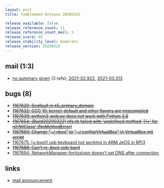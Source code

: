 ```yaml
---
layout: post
title: Tumbleweed Release 20200325

release_available: false
release_reference_count: 11
release_reference_count_mail: 3
release_score: 85
release_stability_level: moderate
release_version: 20200325
---
```


## mail (1:3)

- [no summary given](https://lists.opensuse.org/archives/list/factory@lists.opensuse.org/thread/LWA36D3ZLXX5UTG2LNUGDIIKESXD7EQR) (3 refs); [2021-02.922](https://lists.opensuse.org/archives/list/factory@lists.opensuse.org/thread/LWA36D3ZLXX5UTG2LNUGDIIKESXD7EQR), [2021-03.313](https://lists.opensuse.org/archives/list/factory@lists.opensuse.org/thread/LWA36D3ZLXX5UTG2LNUGDIIKESXD7EQR)

## bugs (8)

<!--more-->

- ~~[1167620: Segfault in k5_primary_domain](https://bugzilla.opensuse.org/show_bug.cgi?id=1167620)~~
- ~~[1167632: GCC 10: kernel-default and other flavors are miscompiled](https://bugzilla.opensuse.org/show_bug.cgi?id=1167632)~~
- ~~[1167639: python3-web.py does not work with Python 3.8](https://bugzilla.opensuse.org/show_bug.cgi?id=1167639)~~
- ~~[1167654: \[Build20200322\] nfs.rb failed with 'undefined method `\[\]=' for nil:NilClass' (NoMethodError)](https://bugzilla.opensuse.org/show_bug.cgi?id=1167654)~~
- ~~[1167660: Change "~/.vbox" to "~/.config/VirtualBox" in VirtualBox init script](https://bugzilla.opensuse.org/show_bug.cgi?id=1167660)~~
- [1167675: \[u-boot\] usb keyboard not working in ARM JeOS in RPi3](https://bugzilla.opensuse.org/show_bug.cgi?id=1167675)
- ~~[1167688: Can't re-dock side bard](https://bugzilla.opensuse.org/show_bug.cgi?id=1167688)~~
- [1167694: NetworkManager-fortisslvpn doesn't set DNS after connection](https://bugzilla.opensuse.org/show_bug.cgi?id=1167694)



## links

- [mail announcement](https://lists.opensuse.org/archives/list/factory@lists.opensuse.org/thread/LWA36D3ZLXX5UTG2LNUGDIIKESXD7EQR)
